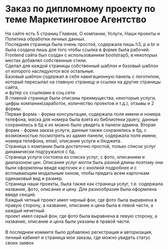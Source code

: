 # Заказ по дипломному проекту по теме Маркетинговое Агентство
На сайте есть 5 страниц Главная, О компании, Услуги, Наши проекты и Политика обработки личных данных. <br>
Последняя страница была очень простой, содержала лишь h3, p и br и была создана лишь для того чтобы ссылка в форме была рабочей. <br>
Frontend сайта был создан с использованием bootstrap5, в некоторых местах добавлял собственные стили. <br>
Сделал для каждой страницы собственный шаблон и базовый шаблон от которого наследуются все остальные. <br>
Базовый шаблон содержал в себе навигационную панель с логотипом, который пересылал на главную страницу и ссылки на другие страницы сайта, <br>
и футер со ссылками в соц.сети <br>
В главной странице были описаны преимущества, некоторые услуги, цифры компании(заработок, количество проектов и т.д.), отзывы и 2 формы. <br>
Первая форма - форма консультации, содержала поля имени и номера телефона, маска для номера была взята из библиотеки jquery, данные <br>
сохранялись в бд и их можно было увидеть в панели админа. Вторая форма - форма заказа услуги, данные также сохранялись в бд, с <br>
возможностью посмотреть из админ панели, содержала поля имени, номера телефона, email, описание услуги и бюджета. <br>
Страница о компании была достаточно простой, только список услуг динамически подгружался с бд. <br>
Страница услуги состояла из списка услуг, с фото, описанием и диапазоном цен. Описания услуг могли быть разной длины поэтому они <br> 
были оформлены ввиде карточек и с кнопкой подробнее и с всплывающим модальным окном, чтобы придать всем карточкам одинаковый вид и размер. <br>
Страница наши проекты, была также как страница услуг, т.е. содержала название, фото, описание и цену. Для разнообразия была оформлена ввиде секций. <br> 
Каждый четный проект имел черный фон, где фото была выравнена в правую сторону, а название, описание и цена была в левой части, а каждый нечетный <br>
проект имел серый фон, где фото была выравнена в левую сторону, а название, описание и цена были указаны в правой части. <br>
<br>
В последнем коммите было добавлено регистрация и авторизация, личный кабинет и страница мои заказы, где можно увидеть статус своих заявок
